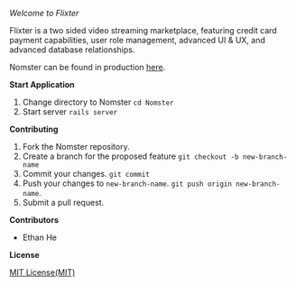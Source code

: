 *Welcome to Flixter*

Flixter is a two sided video streaming marketplace, featuring credit card payment capabilities, user role management, advanced UI & UX, and advanced database relationships.

Nomster can be found in production [here](https://flixter-ethan-he.herokuapp.com/).

**Start Application**

1. Change directory to Nomster `cd Nomster`
2. Start server `rails server`

**Contributing**

1. Fork the Nomster repository.
2. Create a branch for the proposed feature `git checkout -b new-branch-name`
3. Commit your changes. `git commit`
4. Push your changes to `new-branch-name`. `git push origin new-branch-name`.
5. Submit a pull request.

**Contributors**

+ Ethan He

**License**

[MIT License(MIT)](https://opensource.org/licenses/MIT)
